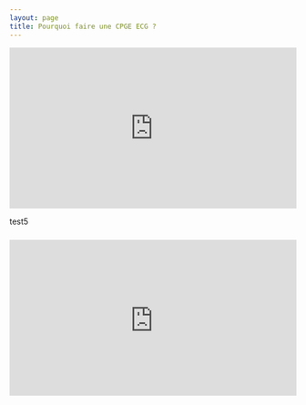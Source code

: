 ```yaml
---
layout: page
title: Pourquoi faire une CPGE ECG ?
---
```



<div style="position:relative;padding-bottom:56.25%;height:0;overflow:hidden;">
  <iframe style="width:100%;height:100%;position:absolute;left:0px;top:0px;overflow:hidden" frameborder="0" type="text/html" src="https://www.dailymotion.com/embed/video/x6vp1pu" width="100%" height="100%" allowfullscreen> </iframe>
</div>

test5

<div style="position:relative;padding-bottom:56.25%;height:0;overflow:hidden;">
  <figure>
  <iframe style="width:100%;height:100%;position:absolute;left:0px;top:10px" frameborder="0" src="https://www.dailymotion.com/embed/video/x6vp1pu" width="100%" height="100%" allowfullscreen> </iframe>
  <figcaption> source </figcaption>
  </figure>
</div>
